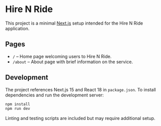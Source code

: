 # Hire N Ride

This project is a minimal [Next.js](https://nextjs.org/) setup intended for the Hire N Ride application.

## Pages
- `/` – Home page welcoming users to Hire N Ride.
- `/about` – About page with brief information on the service.

## Development

The project references Next.js 15 and React 18 in `package.json`. To install dependencies and run the development server:

```bash
npm install
npm run dev
```

Linting and testing scripts are included but may require additional setup.
